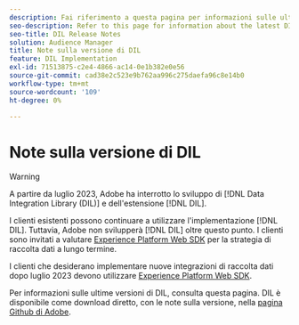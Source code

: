 ```yaml
---
description: Fai riferimento a questa pagina per informazioni sulle ultime versioni di DIL
seo-description: Refer to this page for information about the latest DIL releases
seo-title: DIL Release Notes
solution: Audience Manager
title: Note sulla versione di DIL
feature: DIL Implementation
exl-id: 71513875-c2e4-4866-ac14-0e1b382e0e56
source-git-commit: cad38e2c523e9b762aa996c275daefa96c8e14b0
workflow-type: tm+mt
source-wordcount: '109'
ht-degree: 0%

---
```


# Note sulla versione di DIL

>[!WARNING]
>
>A partire da luglio 2023, Adobe ha interrotto lo sviluppo di [!DNL Data Integration Library (DIL)] e dell&#39;estensione [!DNL DIL].
>
>I clienti esistenti possono continuare a utilizzare l&#39;implementazione [!DNL DIL]. Tuttavia, Adobe non svilupperà [!DNL DIL] oltre questo punto. I clienti sono invitati a valutare [Experience Platform Web SDK](https://experienceleague.adobe.com/docs/experience-platform/edge/home.html?lang=en) per la strategia di raccolta dati a lungo termine.
>
>I clienti che desiderano implementare nuove integrazioni di raccolta dati dopo luglio 2023 devono utilizzare [Experience Platform Web SDK](https://experienceleague.adobe.com/docs/experience-platform/edge/home.html?lang=en).

Per informazioni sulle ultime versioni di DIL, consulta questa pagina. DIL è disponibile come download diretto, con le note sulla versione, nella [pagina Github di Adobe](https://github.com/Adobe-Marketing-Cloud/dil/releases).
